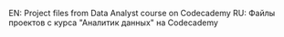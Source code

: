 EN: Project files from Data Analyst course on Codecademy
RU: Файлы проектов с курса "Аналитик данных" на Codecademy
